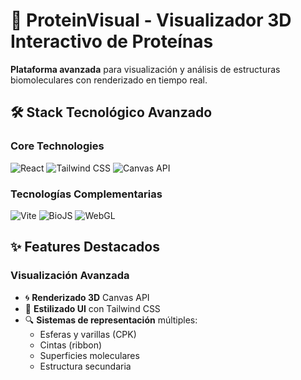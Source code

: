 # 🧬 ProteinVisual - Visualizador 3D Interactivo de Proteínas

**Plataforma avanzada** para visualización y análisis de estructuras biomoleculares con renderizado en tiempo real.

## 🛠 Stack Tecnológico Avanzado

### Core Technologies
<p align="left">
  <img src="https://img.shields.io/badge/React-20232A?style=for-the-badge&logo=react&logoColor=61DAFB" alt="React">
  <img src="https://img.shields.io/badge/Tailwind_CSS-38B2AC?style=for-the-badge&logo=tailwind-css&logoColor=white" alt="Tailwind CSS">
  <img src="https://img.shields.io/badge/Canvas_API-FF6B6B?style=for-the-badge&logo=html5&logoColor=white" alt="Canvas API">
</p>

### Tecnologías Complementarias
<p align="left">
  <img src="https://img.shields.io/badge/Vite-B73BFE?style=for-the-badge&logo=vite&logoColor=FFD62E" alt="Vite">
  <img src="https://img.shields.io/badge/BioJS-003366?style=for-the-badge&logo=dna&logoColor=white" alt="BioJS">
  <img src="https://img.shields.io/badge/WebGL-990000?style=for-the-badge&logo=webgl&logoColor=white" alt="WebGL">
</p>

## ✨ Features Destacados

### Visualización Avanzada
- 🌀 **Renderizado 3D** Canvas API
- 🎨 **Estilizado UI** con Tailwind CSS
- 🔍 **Sistemas de representación** múltiples:
  - Esferas y varillas (CPK)
  - Cintas (ribbon)
  - Superficies moleculares
  - Estructura secundaria


